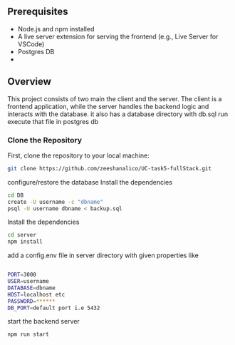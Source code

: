 
## Prerequisites

- Node.js and npm installed
- A live server extension for serving the frontend (e.g., Live Server for VSCode)
- Postgres DB
- 
## Overview

This project consists of two main  the client and the server. The client is a frontend application, while the server handles the backend logic and interacts with the database.
it also has a database directory with db.sql run execute that file in postgres db

### Clone the Repository

First, clone the repository to your local machine:
```bash
git clone https://github.com/zeeshanalico/UC-task5-fullStack.git
```
configure/restore the database
Install the dependencies
```bash
cd DB
create -U username -c "dbname"
psql -U username dbname < backup.sql
```

Install the dependencies
```bash
cd server
npm install
```
add a config.env file in server directory with given properties like 
```bash

PORT=3000
USER=username
DATABASE=dbname
HOST=localhost etc
PASSWORD=******
DB_PORT=default port i.e 5432 
```

start the backend server
```bash
npm run start
```


